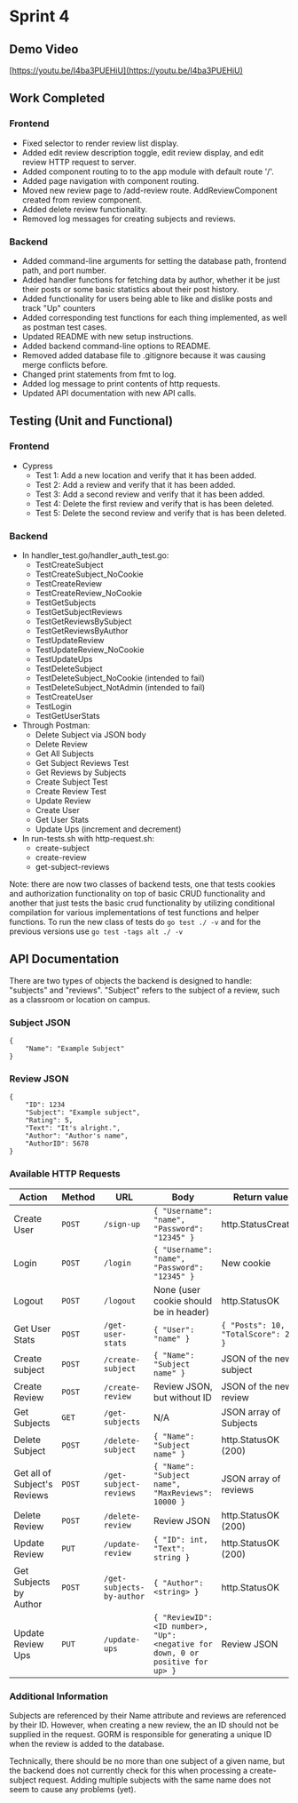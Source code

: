 # Sprint 4

## Demo Video
[https://youtu.be/I4ba3PUEHiU](https://youtu.be/I4ba3PUEHiU)

## Work Completed
### Frontend
- Fixed selector to render review list display.
- Added edit review description toggle, edit review display, and edit review HTTP request to server.
- Added component routing to to the app module with default route '/'.
- Added page navigation with component routing.
- Moved new review page to /add-review route. AddReviewComponent created from review component.
- Added delete review functionality.
- Removed log messages for creating subjects and reviews.

### Backend
- Added command-line arguments for setting the database path, frontend path, and port number.
- Added handler functions for fetching data by author, whether it be just their posts or some basic statistics about their post history.
- Added functionality for users being able to like and dislike posts and track "Up" counters
- Added corresponding test functions for each thing implemented, as well as postman test cases.
- Updated README with new setup instructions.
- Added backend command-line options to README.
- Removed added database file to .gitignore because it was causing merge conflicts before.
- Changed print statements from fmt to log.
- Added log message to print contents of http requests.
- Updated API documentation with new API calls.

## Testing (Unit and Functional)
### Frontend
- Cypress
  - Test 1: Add a new location and verify that it has been added.
  - Test 2: Add a review and verify that it has been added.
  - Test 3: Add a second review and verify that it has been added.
  - Test 4: Delete the first review and verify that is has been deleted. 
  - Test 5: Delete the second review and verify that is has been deleted. 
### Backend
- In handler_test.go/handler_auth_test.go:
  - TestCreateSubject
  - TestCreateSubject_NoCookie
  - TestCreateReview
  - TestCreateReview_NoCookie
  - TestGetSubjects
  - TestGetSubjectReviews
  - TestGetReviewsBySubject
  - TestGetReviewsByAuthor
  - TestUpdateReview
  - TestUpdateReview_NoCookie
  - TestUpdateUps
  - TestDeleteSubject
  - TestDeleteSubject_NoCookie (intended to fail)
  - TestDeleteSubject_NotAdmin (intended to fail)
  - TestCreateUser
  - TestLogin
  - TestGetUserStats
- Through Postman:
  - Delete Subject via JSON body
  - Delete Review
  - Get All Subjects
  - Get Subject Reviews Test
  - Get Reviews by Subjects
  - Create Subject Test
  - Create Review Test
  - Update Review
  - Create User
  - Get User Stats
  - Update Ups (increment and decrement)
- In run-tests.sh with http-request.sh:
  - create-subject
  - create-review
  - get-subject-reviews

Note: there are now two classes of backend tests, one that tests cookies and authorization functionality on top of basic
CRUD functionality and another that just tests the basic crud functionality by utilizing conditional compilation for various implementations of test functions and helper functions. To run the new class of tests do `go test ./ -v` and for the previous versions use `go test -tags alt ./ -v`

## API Documentation

There are two types of objects the backend is designed to handle: "subjects" and "reviews".
"Subject" refers to the subject of a review, such as a classroom or location on campus.

### Subject JSON
```
{
    "Name": "Example Subject"
}
```

### Review JSON
```
{
    "ID": 1234
    "Subject": "Example subject",
    "Rating": 5,
    "Text": "It's alright.",
    "Author": "Author's name",
    "AuthorID": 5678
}
```

### Available HTTP Requests
| Action | Method | URL | Body | Return value |
| --- | --- | --- | --- | --- |
| Create User | `POST` | `/sign-up` | `{ "Username": "name", "Password": "12345" }` | http.StatusCreated |
| Login | `POST` | `/login` | `{ "Username": "name", "Password": "12345" }` | New cookie |
| Logout | `POST` | `/logout` | None (user cookie should be in header) | http.StatusOK |
| Get User Stats | `POST` | `/get-user-stats` | `{ "User": "name" }` | `{ "Posts": 10, "TotalScore": 22 }` |
| Create subject | `POST` | `/create-subject` | `{ "Name": "Subject name" }` | JSON of the new subject |
| Create Review | `POST` | `/create-review` | Review JSON, but without ID | JSON of the new review |
| Get Subjects | `GET` | `/get-subjects` | N/A | JSON array of Subjects |
| Delete Subject | `POST` | `/delete-subject` | `{ "Name": "Subject name" }` | http.StatusOK (200) |
| Get all of Subject's Reviews | `POST` | `/get-subject-reviews` | `{ "Name": "Subject name", "MaxReviews": 10000 }` | JSON array of reviews |
| Delete Review | `POST` | `/delete-review` | Review JSON | http.StatusOK (200) |
| Update Review | `PUT` | `/update-review` | `{ "ID": int, "Text": string }` | http.StatusOK (200) |
| Get Subjects by Author | `POST` | `/get-subjects-by-author` | `{ "Author": <string> }` | http.StatusOK |
| Update Review Ups | `PUT` | `/update-ups` | `{ "ReviewID": <ID number>, "Up": <negative for down, 0 or positive for up> }` | Review JSON |

### Additional Information
Subjects are referenced by their Name attribute and reviews are referenced by their ID.
However, when creating a new review, the an ID should not be supplied in the request.
GORM is responsible for generating a unique ID when the review is added to the database.

Technically, there should be no more than one subject of a given name, but the backend does not currently check for this when processing a create-subject request.
Adding multiple subjects with the same name does not seem to cause any problems (yet).
